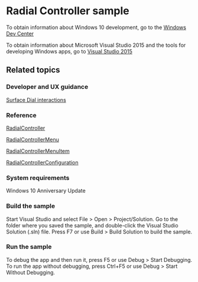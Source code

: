 # Radial Controller sample

To obtain information about Windows 10 development, go to the [Windows Dev Center](http://go.microsoft.com/fwlink/?LinkID=532421)

To obtain information about Microsoft Visual Studio 2015 and the tools for developing Windows apps, go to [Visual Studio 2015](http://go.microsoft.com/fwlink/?LinkID=532422)

## Related topics

### Developer and UX guidance

[Surface Dial interactions](https://msdn.microsoft.com/en-us/windows/uwp/input-and-devices/windows-wheel-interactions)

### Reference

[RadialController](https://msdn.microsoft.com/library/windows/apps/windows.ui.input.radialcontroller.aspx)

[RadialControllerMenu](https://msdn.microsoft.com/library/windows/apps/windows.ui.input.radialcontrollermenu.aspx)

[RadialControllerMenuItem](https://msdn.microsoft.com/library/windows/apps/windows.ui.input.radialcontrollermenuitem.aspx)

[RadialControllerConfiguration](https://msdn.microsoft.com/library/windows/apps/windows.ui.input.radialcontrollerconfiguration.aspx)

### System requirements

Windows 10 Anniversary Update

### Build the sample

Start Visual Studio and select File > Open > Project/Solution.
Go to the folder where you saved the sample, and double-click the Visual Studio Solution (.sln) file.
Press F7 or use Build > Build Solution to build the sample.

### Run the sample

To debug the app and then run it, press F5 or use Debug > Start Debugging. To run the app without debugging, press Ctrl+F5 or use Debug > Start Without Debugging.
